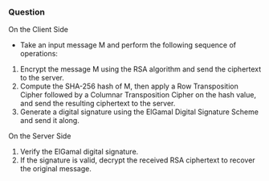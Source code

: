 ### Question

On the Client Side
- Take an input message M and perform the following sequence of operations:
1. Encrypt the message M using the RSA algorithm and send the ciphertext to the server.
2. Compute the SHA-256 hash of M, then apply a Row Transposition Cipher followed by a Columnar Transposition Cipher on the hash value, and send the resulting ciphertext to the server.
3. Generate a digital signature using the ElGamal Digital Signature Scheme and send it along.

On the Server Side
1. Verify the ElGamal digital signature.
2. If the signature is valid, decrypt the received RSA ciphertext to recover the original message.
